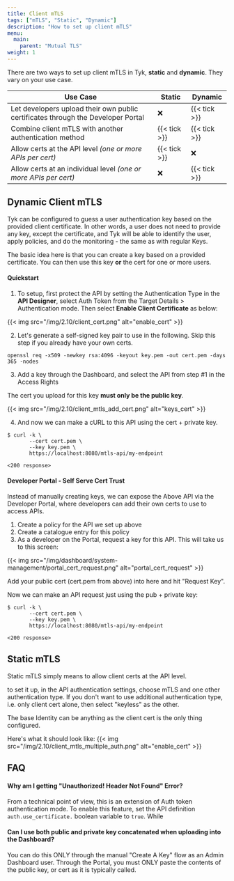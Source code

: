 ```yaml
---
title: Client mTLS
tags: ["mTLS", "Static", "Dynamic"]
description: "How to set up client mTLS"
menu:
  main:
    parent: "Mutual TLS"
weight: 1
---
```


There are two ways to set up client mTLS in Tyk, **static** and **dynamic**.  They vary on your use case.

|         Use Case                                                           | Static |   Dynamic     | 
|----------------------------------------------------------------------------|--------|---------------|
| Let developers upload their own public certificates through the Developer Portal                 | ❌ | {{< tick >}} |
| Combine client mTLS with another authentication method                                           | {{< tick >}} | {{< tick >}} |
| Allow certs at the API level       *(one or more APIs per cert)*                             | {{< tick >}} | ❌ |
| Allow certs at an individual level *(one or more APIs per cert)*                             | ❌ | {{< tick >}} |


## Dynamic Client mTLS
Tyk can be configured to guess a user authentication key based on the provided client certificate. In other words, a user does not need to provide any key, except the certificate, and Tyk will be able to identify the user, apply policies, and do the monitoring - the same as with regular Keys.

The basic idea here is that you can create a key based on a provided certificate. You can then use this key **or** the cert for one or more users.

#### Quickstart 

1. To setup, first protect the API by setting the Authentication Type in the **API Designer**, select Auth Token from the Target Details > Authentication mode. Then select **Enable Client Certificate** as below:

{{< img src="/img/2.10/client_cert.png" alt="enable_cert" >}}

2. Let's generate a self-signed key pair to use in the following.  Skip this step if you already have your own certs.

```
openssl req -x509 -newkey rsa:4096 -keyout key.pem -out cert.pem -days 365 -nodes
```

3. Add a key through the Dashboard, and select the API from step #1  in the Access Rights

The cert you upload for this key **must only be the public key**.

{{< img src="/img/2.10/client_mtls_add_cert.png" alt="keys_cert" >}}


4. And now we can make a cURL to this API using the cert + private key.

```
$ curl -k \
       --cert cert.pem \
       --key key.pem \
       https://localhost:8080/mtls-api/my-endpoint

<200 response>

```

#### Developer Portal - Self Serve Cert Trust

Instead of manually creating keys, we can expose the Above API via the Developer Portal, where developers can add their own certs to use to access APIs.

1. Create a policy for the API we set up above
2. Create a catalogue entry for this policy
3. As a developer on the Portal, request a key for this API.  This will take us to this screen:

{{< img src="/img/dashboard/system-management/portal_cert_request.png" alt="portal_cert_request" >}}

Add your public cert (cert.pem from above) into here and hit "Request Key".  

Now we can make an API request just using the pub + private key:

```
$ curl -k \
       --cert cert.pem \
       --key key.pem \
       https://localhost:8080/mtls-api/my-endpoint

<200 response>

```

## Static mTLS

Static mTLS simply means to allow client certs at the API level.

to set it up, in the API authentication settings, choose mTLS and one other authentication type.  If you don't want to use additional authentication type, i.e. only client cert alone, then select "keyless" as the other.

The base Identity can be anything as the client cert is the only thing configured.

Here's what it should look like:
{{< img src="/img/2.10/client_mtls_multiple_auth.png" alt="enable_cert" >}}

## FAQ

#### Why am I getting "Unauthorized! Header Not Found" Error?

From a technical point of view, this is an extension of Auth token authentication mode. To enable this feature, set the API definition `auth.use_certificate.` boolean variable to `true`. While 

#### Can I use both public and private key concatenated when uploading into the Dashboard?

You can do this ONLY through the manual "Create A Key" flow as an Admin Dashboard user.  Through the Portal, you must ONLY paste the contents of the public key, or cert as it is typically called.


